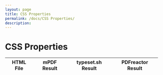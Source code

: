 ```yaml
---
layout: page
title: CSS Properties
permalink: /docs/CSS Properties/
description: 
---
```


# CSS Properties
HTML File | mPDF Result | typeset.sh Result | PDFreactor Result
------------ | ------------- | ------------- | -------------

